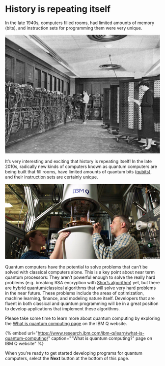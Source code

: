 # History is repeating itself

In the late 1940s, computers filled rooms, had limited amounts of memory \(bits\), and instruction sets for programming them were very unique. 

![ENIAC computer circa 1947](.gitbook/assets/dbbb69c35dd9bb03fae576c666703241.jpg)

It’s very interesting and exciting that history is repeating itself! In the late 2010s, radically new kinds of computers known as quantum computers are being built that fill rooms, have limited amounts of quantum bits \([qubits](https://en.wikipedia.org/wiki/Qubit)\), and their instruction sets are certainly unique.

![IBM Research quantum computer circa 2017](.gitbook/assets/61c341993232dc89ef1ba6c7c0c33f61.png)

Quantum computers have the potential to solve problems that can’t be solved with classical computers alone. This is a key point about near term quantum processors: They aren’t powerful enough to solve the really hard problems \(e.g. breaking RSA encryption with [Shor’s algorithm](https://en.wikipedia.org/wiki/Shor%27s_algorithm)\) yet, but there are hybrid quantum/classical algorithms that will solve very hard problems in the near future. These problems include the areas of optimization, machine learning, finance, and modeling nature itself. Developers that are fluent in both classical and quantum programming will be in a great position to develop applications that implement these algorithms.

Please take some time to learn more about quantum computing by exploring the [What is quantum computing page](https://www.research.ibm.com/ibm-q/learn/what-is-quantum-computing/) on the IBM Q website.

{% embed url="https://www.research.ibm.com/ibm-q/learn/what-is-quantum-computing/" caption="\"What is quantum computing?\" page on IBM Q website" %}

When you're ready to get started developing programs for quantum computers, select the **Next** button at the bottom of this page.

